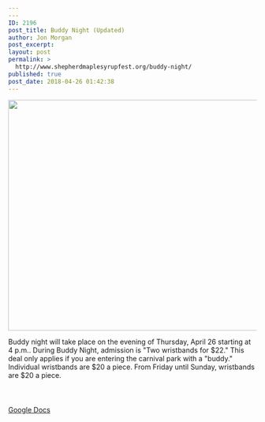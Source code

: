 ```yaml
---
---
ID: 2196
post_title: Buddy Night (Updated)
author: Jon Morgan
post_excerpt:
layout: post
permalink: >
  http://www.shepherdmaplesyrupfest.org/buddy-night/
published: true
post_date: 2018-04-26 01:42:38
---
```

<img title="" src="http://www.shepherdmaplesyrupfest.org/wp-content/uploads/2018/04/null-4.jpeg" alt="" width="624" height="468" />

Buddy night will take place on the evening of Thursday, April 26 starting at 4 p.m.. During Buddy Night, admission is "Two wristbands for $22." This deal only applies if you are entering the carnival park with a "buddy." Individual wristbands are $20 a piece. From Friday until Sunday, wristbands are $20 a piece.

&nbsp;

###

<a href="https://docs.google.com/document/d/1Hpng13TJQP2-m1XT21W2Y2zNF_OeOLH-2uzRNVk6XAs/edit?usp=sharing">Google Docs</a>